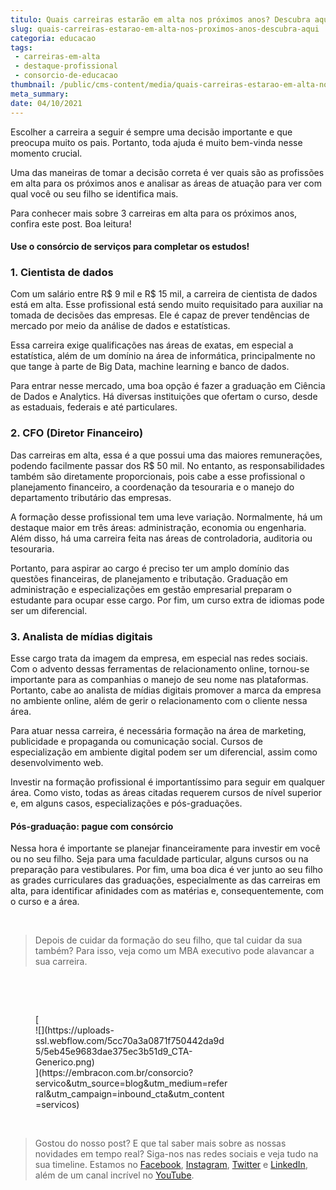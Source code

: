```yaml
---
titulo: Quais carreiras estarão em alta nos próximos anos? Descubra aqui!
slug: quais-carreiras-estarao-em-alta-nos-proximos-anos-descubra-aqui
categoria: educacao
tags:
 - carreiras-em-alta
 - destaque-profissional
 - consorcio-de-educacao
thumbnail: /public/cms-content/media/quais-carreiras-estarao-em-alta-nos-proximos-anos-descubra-aqui.jpeg
meta_summary: 
date: 04/10/2021
---
```

Escolher a carreira a seguir é sempre uma decisão importante e que preocupa muito os pais. Portanto, toda ajuda é muito bem-vinda nesse momento crucial.

Uma das maneiras de tomar a decisão correta é ver quais são as profissões em alta para os próximos anos e analisar as áreas de atuação para ver com qual você ou seu filho se identifica mais.

Para conhecer mais sobre 3 carreiras em alta para os próximos anos, confira este post. Boa leitura!

#### **Use o consórcio de serviços para completar os estudos!**

### 1. Cientista de dados

Com um salário entre R$ 9 mil e R$ 15 mil, a carreira de cientista de dados está em alta. Esse profissional está sendo muito requisitado para auxiliar na tomada de decisões das empresas. Ele é capaz de prever tendências de mercado por meio da análise de dados e estatísticas.

Essa carreira exige qualificações nas áreas de exatas, em especial a estatística, além de um domínio na área de informática, principalmente no que tange à parte de Big Data, machine learning e banco de dados.

Para entrar nesse mercado, uma boa opção é fazer a graduação em Ciência de Dados e Analytics. Há diversas instituições que ofertam o curso, desde as estaduais, federais e até particulares.

### 2. CFO (Diretor Financeiro)

Das carreiras em alta, essa é a que possui uma das maiores remunerações, podendo facilmente passar dos R$ 50 mil. No entanto, as responsabilidades também são diretamente proporcionais, pois cabe a esse profissional o planejamento financeiro, a coordenação da tesouraria e o manejo do departamento tributário das empresas.

A formação desse profissional tem uma leve variação. Normalmente, há um destaque maior em três áreas: administração, economia ou engenharia. Além disso, há uma carreira feita nas áreas de controladoria, auditoria ou tesouraria.

Portanto, para aspirar ao cargo é preciso ter um amplo domínio das questões financeiras, de planejamento e tributação. Graduação em administração e especializações em gestão empresarial preparam o estudante para ocupar esse cargo. Por fim, um curso extra de idiomas pode ser um diferencial.

### 3. Analista de mídias digitais

Esse cargo trata da imagem da empresa, em especial nas redes sociais. Com o advento dessas ferramentas de relacionamento online, tornou-se importante para as companhias o manejo de seu nome nas plataformas. Portanto, cabe ao analista de mídias digitais promover a marca da empresa no ambiente online, além de gerir o relacionamento com o cliente nessa área.

Para atuar nessa carreira, é necessária formação na área de marketing, publicidade e propaganda ou comunicação social. Cursos de especialização em ambiente digital podem ser um diferencial, assim como desenvolvimento web.

Investir na formação profissional é importantíssimo para seguir em qualquer área. Como visto, todas as áreas citadas requerem cursos de nível superior e, em alguns casos, especializações e pós-graduações.

#### **Pós-graduação: pague com consórcio**

Nessa hora é importante se planejar financeiramente para investir em você ou no seu filho. Seja para uma faculdade particular, alguns cursos ou na preparação para vestibulares. Por fim, uma boa dica é ver junto ao seu filho as grades curriculares das graduações, especialmente as das carreiras em alta, para identificar afinidades com as matérias e, consequentemente, com o curso e a área.

‍

> Depois de cuidar da formação do seu filho, que tal cuidar da sua também? Para isso, veja como um MBA executivo pode alavancar a sua carreira.

‍

‍

<figure class="w-richtext-figure-type-image w-richtext-align-center" style="max-width:310px">[<div>![](https://uploads-ssl.webflow.com/5cc70a3a0871f750442da9d5/5eb45e9683dae375ec3b51d9_CTA-Generico.png)</div>](https://embracon.com.br/consorcio?servico&utm_source=blog&utm_medium=referral&utm_campaign=inbound_cta&utm_content=servicos)</figure>‍

> Gostou do nosso post? E que tal saber mais sobre as nossas novidades em tempo real? Siga-nos nas redes sociais e veja tudo na sua timeline. Estamos no [Facebook](https://www.facebook.com/embracon/), [Instagram](https://www.instagram.com/embraconoficial/), [Twitter](https://twitter.com/embracon) e [LinkedIn](https://www.linkedin.com/company/1018875/), além de um canal incrível no [YouTube](https://www.youtube.com/channel/UCL-Y0mv9zc73Iek48NLUBzQ).
